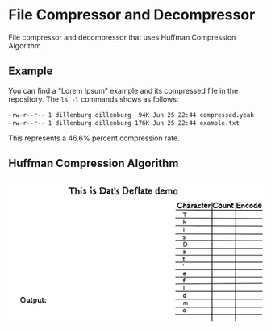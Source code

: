 # File Compressor and Decompressor
File compressor and decompressor that uses Huffman Compression Algorithm.

## Example
You can find a "Lorem Ipsum" example and its compressed file in the repository. The ```ls -l``` commands shows as follows:
```
-rw-r--r-- 1 dillenburg dillenburg  94K Jun 25 22:44 compressed.yeah
-rw-r--r-- 1 dillenburg dillenburg 176K Jun 25 22:44 example.txt
```
This represents a 46.6% percent compression rate.

## Huffman Compression Algorithm
![Huffman Compression](huffman-compression-algorithm.gif)